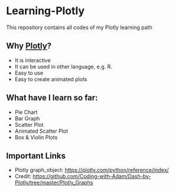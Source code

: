 # Learning-Plotly
This repository contains all codes of my Plotly learning path

## Why [Plotly](https://plotly.com/python/)?
* It is interactive
* It can be used in other language, e.g. R.
* Easy to use
* Easy to create animated plots

## What have I learn so far:
* Pie Chart
* Bar Graph
* Scatter Plot
* Animated Scatter Plot
* Box & Violin Plots

## Important Links
* Plotly graph_object: https://plotly.com/python/reference/index/
* Credit: https://github.com/Coding-with-Adam/Dash-by-Plotly/tree/master/Plotly_Graphs
